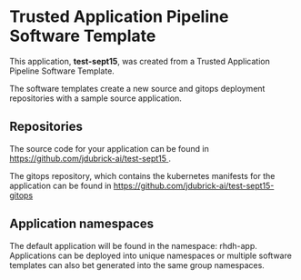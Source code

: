 # Trusted Application Pipeline Software Template

This application, **test-sept15**, was created from a Trusted Application Pipeline Software Template.

The software templates create a new source and gitops deployment repositories with a sample source application. 

## Repositories

The source code for your application can be found in [https://github.com/jdubrick-ai/test-sept15 ](https://github.com/jdubrick-ai/test-sept15 ).
 
The gitops repository, which contains the kubernetes manifests for the application can be found in 
[https://github.com/jdubrick-ai/test-sept15-gitops ](https://github.com/jdubrick-ai/test-sept15-gitops ) 

## Application namespaces 

The default application will be found in the namespace: rhdh-app. Applications can be deployed into unique namespaces or multiple software templates can also bet generated into the same group namespaces.  